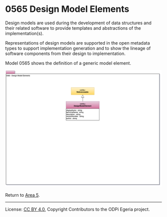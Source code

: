 <!-- SPDX-License-Identifier: CC-BY-4.0 -->
<!-- Copyright Contributors to the ODPi Egeria project. -->

# 0565 Design Model Elements

Design models are used during the development of data structures and their
related software to provide templates and abstractions
of the implementation(s).

Representations of design models are supported in the open metadata
types to support implementation generation and to show the lineage of
software components from their design to implementation.

Model 0565 shows the definition of a generic model element.

![UML](0565-Design-Model-Elements.png#pagewidth)

Return to [Area 5](Area-5-models.md).

----
License: [CC BY 4.0](https://creativecommons.org/licenses/by/4.0/),
Copyright Contributors to the ODPi Egeria project.